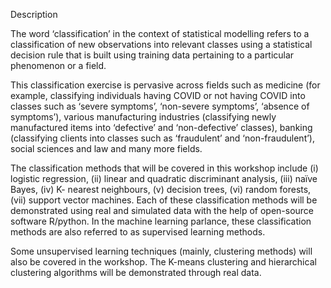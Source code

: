 Description

The word ‘classification’ in the context of statistical modelling refers to a classification of new observations into relevant classes using a statistical decision rule that is built using training data pertaining to a particular phenomenon or a field.

This classification exercise is pervasive across fields such as medicine (for example, classifying individuals having COVID or not having COVID into classes such as ‘severe symptoms’, ‘non-severe symptoms’, ‘absence of symptoms’), various manufacturing industries (classifying newly manufactured items into ‘defective’ and ‘non-defective’ classes), banking (classifying clients into classes such as ‘fraudulent’ and ‘non-fraudulent’), social sciences and law and many more fields.

The classification methods that will be covered in this workshop include (i) logistic regression, (ii) linear and quadratic discriminant analysis, (iii) naïve Bayes, (iv) K- nearest neighbours, (v) decision trees, (vi) random forests, (vii) support vector machines. Each of these classification methods will be demonstrated using real and simulated data with the help of open-source software R/python. In the machine learning parlance, these classification methods are also referred to as supervised learning methods.

Some unsupervised learning techniques (mainly, clustering methods) will also be covered in the workshop. The K-means clustering and hierarchical clustering algorithms will be demonstrated through real data. 
